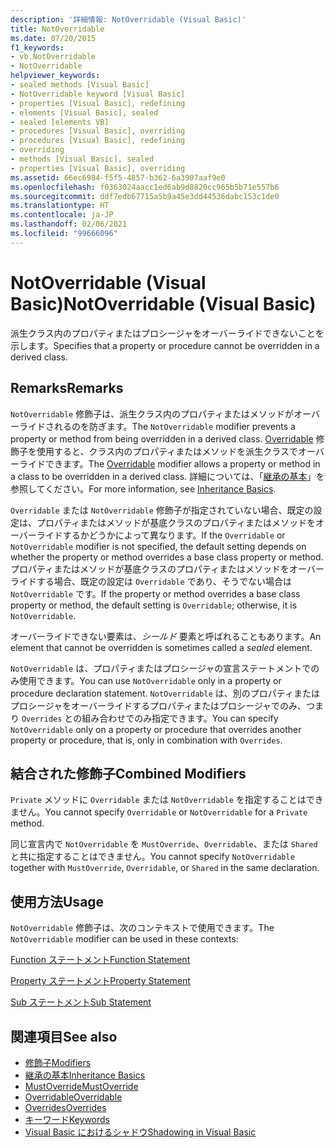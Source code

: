 ```yaml
---
description: '詳細情報: NotOverridable (Visual Basic)'
title: NotOverridable
ms.date: 07/20/2015
f1_keywords:
- vb.NotOverridable
- NotOverridable
helpviewer_keywords:
- sealed methods [Visual Basic]
- NotOverridable keyword [Visual Basic]
- properties [Visual Basic], redefining
- elements [Visual Basic], sealed
- sealed [elements VB]
- procedures [Visual Basic], overriding
- procedures [Visual Basic], redefining
- overriding
- methods [Visual Basic], sealed
- properties [Visual Basic], overriding
ms.assetid: 66ec6984-f5f5-4857-b362-6a3907aaf9e0
ms.openlocfilehash: f0363024aacc1ed6ab9d8820cc965b5b71e557b6
ms.sourcegitcommit: ddf7edb67715a5b9a45e3dd44536dabc153c1de0
ms.translationtype: HT
ms.contentlocale: ja-JP
ms.lasthandoff: 02/06/2021
ms.locfileid: "99666096"
---
```

# <a name="notoverridable-visual-basic"></a><span data-ttu-id="be1c2-103">NotOverridable (Visual Basic)</span><span class="sxs-lookup"><span data-stu-id="be1c2-103">NotOverridable (Visual Basic)</span></span>

<span data-ttu-id="be1c2-104">派生クラス内のプロパティまたはプロシージャをオーバーライドできないことを示します。</span><span class="sxs-lookup"><span data-stu-id="be1c2-104">Specifies that a property or procedure cannot be overridden in a derived class.</span></span>  
  
## <a name="remarks"></a><span data-ttu-id="be1c2-105">Remarks</span><span class="sxs-lookup"><span data-stu-id="be1c2-105">Remarks</span></span>  

 <span data-ttu-id="be1c2-106">`NotOverridable` 修飾子は、派生クラス内のプロパティまたはメソッドがオーバーライドされるのを防ぎます。</span><span class="sxs-lookup"><span data-stu-id="be1c2-106">The `NotOverridable` modifier prevents a property or method from being overridden in a derived class.</span></span>  <span data-ttu-id="be1c2-107">[Overridable](overridable.md) 修飾子を使用すると、クラス内のプロパティまたはメソッドを派生クラスでオーバーライドできます。</span><span class="sxs-lookup"><span data-stu-id="be1c2-107">The [Overridable](overridable.md) modifier allows a property or method in a class to be overridden in a derived class.</span></span> <span data-ttu-id="be1c2-108">詳細については、「[継承の基本](../../programming-guide/language-features/objects-and-classes/inheritance-basics.md)」を参照してください。</span><span class="sxs-lookup"><span data-stu-id="be1c2-108">For more information, see [Inheritance Basics](../../programming-guide/language-features/objects-and-classes/inheritance-basics.md).</span></span>  
  
 <span data-ttu-id="be1c2-109">`Overridable` または `NotOverridable` 修飾子が指定されていない場合、既定の設定は、プロパティまたはメソッドが基底クラスのプロパティまたはメソッドをオーバーライドするかどうかによって異なります。</span><span class="sxs-lookup"><span data-stu-id="be1c2-109">If the `Overridable` or `NotOverridable` modifier is not specified, the default setting depends on whether the property or method overrides a base class property or method.</span></span> <span data-ttu-id="be1c2-110">プロパティまたはメソッドが基底クラスのプロパティまたはメソッドをオーバーライドする場合、既定の設定は `Overridable` であり、そうでない場合は `NotOverridable` です。</span><span class="sxs-lookup"><span data-stu-id="be1c2-110">If the property or method overrides a base class property or method, the default setting is `Overridable`; otherwise, it is `NotOverridable`.</span></span>  
  
 <span data-ttu-id="be1c2-111">オーバーライドできない要素は、*シールド* 要素と呼ばれることもあります。</span><span class="sxs-lookup"><span data-stu-id="be1c2-111">An element that cannot be overridden is sometimes called a *sealed* element.</span></span>  
  
 <span data-ttu-id="be1c2-112">`NotOverridable` は、プロパティまたはプロシージャの宣言ステートメントでのみ使用できます。</span><span class="sxs-lookup"><span data-stu-id="be1c2-112">You can use `NotOverridable` only in a property or procedure declaration statement.</span></span> <span data-ttu-id="be1c2-113">`NotOverridable` は、別のプロパティまたはプロシージャをオーバーライドするプロパティまたはプロシージャでのみ、つまり `Overrides` との組み合わせでのみ指定できます。</span><span class="sxs-lookup"><span data-stu-id="be1c2-113">You can specify `NotOverridable` only on a property or procedure that overrides another property or procedure, that is, only in combination with `Overrides`.</span></span>  
  
## <a name="combined-modifiers"></a><span data-ttu-id="be1c2-114">結合された修飾子</span><span class="sxs-lookup"><span data-stu-id="be1c2-114">Combined Modifiers</span></span>  

 <span data-ttu-id="be1c2-115">`Private` メソッドに `Overridable` または `NotOverridable` を指定することはできません。</span><span class="sxs-lookup"><span data-stu-id="be1c2-115">You cannot specify `Overridable` or `NotOverridable` for a `Private` method.</span></span>  
  
 <span data-ttu-id="be1c2-116">同じ宣言内で `NotOverridable` を `MustOverride`、`Overridable`、または `Shared` と共に指定することはできません。</span><span class="sxs-lookup"><span data-stu-id="be1c2-116">You cannot specify `NotOverridable` together with `MustOverride`, `Overridable`, or `Shared` in the same declaration.</span></span>  
  
## <a name="usage"></a><span data-ttu-id="be1c2-117">使用方法</span><span class="sxs-lookup"><span data-stu-id="be1c2-117">Usage</span></span>  

 <span data-ttu-id="be1c2-118">`NotOverridable` 修飾子は、次のコンテキストで使用できます。</span><span class="sxs-lookup"><span data-stu-id="be1c2-118">The `NotOverridable` modifier can be used in these contexts:</span></span>  
  
 [<span data-ttu-id="be1c2-119">Function ステートメント</span><span class="sxs-lookup"><span data-stu-id="be1c2-119">Function Statement</span></span>](../statements/function-statement.md)  
  
 [<span data-ttu-id="be1c2-120">Property ステートメント</span><span class="sxs-lookup"><span data-stu-id="be1c2-120">Property Statement</span></span>](../statements/property-statement.md)  
  
 [<span data-ttu-id="be1c2-121">Sub ステートメント</span><span class="sxs-lookup"><span data-stu-id="be1c2-121">Sub Statement</span></span>](../statements/sub-statement.md)  
  
## <a name="see-also"></a><span data-ttu-id="be1c2-122">関連項目</span><span class="sxs-lookup"><span data-stu-id="be1c2-122">See also</span></span>

- [<span data-ttu-id="be1c2-123">修飾子</span><span class="sxs-lookup"><span data-stu-id="be1c2-123">Modifiers</span></span>](index.md)
- [<span data-ttu-id="be1c2-124">継承の基本</span><span class="sxs-lookup"><span data-stu-id="be1c2-124">Inheritance Basics</span></span>](../../programming-guide/language-features/objects-and-classes/inheritance-basics.md)
- [<span data-ttu-id="be1c2-125">MustOverride</span><span class="sxs-lookup"><span data-stu-id="be1c2-125">MustOverride</span></span>](mustoverride.md)
- [<span data-ttu-id="be1c2-126">Overridable</span><span class="sxs-lookup"><span data-stu-id="be1c2-126">Overridable</span></span>](overridable.md)
- [<span data-ttu-id="be1c2-127">Overrides</span><span class="sxs-lookup"><span data-stu-id="be1c2-127">Overrides</span></span>](overrides.md)
- [<span data-ttu-id="be1c2-128">キーワード</span><span class="sxs-lookup"><span data-stu-id="be1c2-128">Keywords</span></span>](../keywords/index.md)
- [<span data-ttu-id="be1c2-129">Visual Basic におけるシャドウ</span><span class="sxs-lookup"><span data-stu-id="be1c2-129">Shadowing in Visual Basic</span></span>](../../programming-guide/language-features/declared-elements/shadowing.md)
